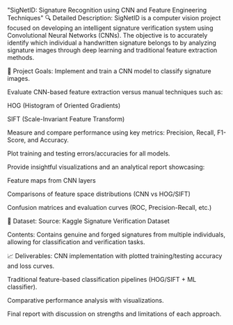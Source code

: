 "SigNetID: Signature Recognition using CNN and Feature Engineering Techniques"
🔍 Detailed Description:
SigNetID is a computer vision project focused on developing an intelligent signature verification system using Convolutional Neural Networks (CNNs). The objective is to accurately identify which individual a handwritten signature belongs to by analyzing signature images through deep learning and traditional feature extraction methods.

📌 Project Goals:
Implement and train a CNN model to classify signature images.

Evaluate CNN-based feature extraction versus manual techniques such as:

HOG (Histogram of Oriented Gradients)

SIFT (Scale-Invariant Feature Transform)

Measure and compare performance using key metrics: Precision, Recall, F1-Score, and Accuracy.

Plot training and testing errors/accuracies for all models.

Provide insightful visualizations and an analytical report showcasing:

Feature maps from CNN layers

Comparisons of feature space distributions (CNN vs HOG/SIFT)

Confusion matrices and evaluation curves (ROC, Precision-Recall, etc.)

📂 Dataset:
Source: Kaggle Signature Verification Dataset

Contents: Contains genuine and forged signatures from multiple individuals, allowing for classification and verification tasks.

📈 Deliverables:
CNN implementation with plotted training/testing accuracy and loss curves.

Traditional feature-based classification pipelines (HOG/SIFT + ML classifier).

Comparative performance analysis with visualizations.

Final report with discussion on strengths and limitations of each approach.

